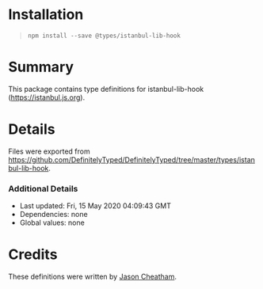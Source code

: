 # Installation
> `npm install --save @types/istanbul-lib-hook`

# Summary
This package contains type definitions for istanbul-lib-hook (https://istanbul.js.org).

# Details
Files were exported from https://github.com/DefinitelyTyped/DefinitelyTyped/tree/master/types/istanbul-lib-hook.

### Additional Details
 * Last updated: Fri, 15 May 2020 04:09:43 GMT
 * Dependencies: none
 * Global values: none

# Credits
These definitions were written by [Jason Cheatham](https://github.com/jason0x43).
